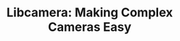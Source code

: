 ---
categories:
- bkk19
description: Cameras are complex devices that need heavy hardware image processing
  operations. Control of the processing is based on advanced algorithms that must
  run on a programmable processor. This has traditionally been implemented in a dedicated
  MCU in the camera, but in embedded devices algorithms have been moved to the main
  CPU to save cost. Blurring the boundary between camera devices and Linux often left
  the user with no other option than a vendor-specific closed-source solution.<br
  /> <br /> To address this problem the V4L2 community is collaborating with industry
  leaders to develop a camera stack that will be open-source-friendly while still
  protecting vendor core IP. Libcamera is under active development and interested
  vendors have the opportunity to contribute and provide feedback to ensure we cover
  all use cases before the API is finalised.<br /> <br /> This talk will examine the
  libcamera architecture, and how it applies to embedded ARM devices. We will look
  at how vendors and developers can use the stack to their advantage, the areas they
  can contribute to, the benefits the stack will bring to them, and how they can influence
  the design.
image:
  featured: 'true'
  path: /assets/images/featured-images/bkk19/BKK19-506.png
session_attendee_num: '16'
session_id: BKK19-506
session_room: Session Room 2 (Lotus 3-4)
session_slot:
  end_time: '2019-04-05 09:25:00'
  start_time: '2019-04-05 09:00:00'
session_speakers:
- speaker_bio: Kieran Bingham is an embedded software engineer working with Ideas
    on Board and specialising in Linux kernel developments with a focus on media related
    subsystems.<br><br>Kieran has worked with embedded Linux systems for over 12 years
    through professional service companies and silicon vendors and now focuses on
    upstream-first projects.<br><br>He has previously presented at the Embedded Linux
    Conference (North America) and Automotive Linux Summit (Japan).
  speaker_company: Ideas on Board
  speaker_image: /assets/images/speakers/bkk19/kieran-bingham.jpg
  speaker_location: ''
  speaker_name: Kieran Bingham
  speaker_position: Linux Embedded Software Engineer
  speaker_username: kieran.bingham
- speaker_bio: ''
  speaker_company: Ideas on Board
  speaker_image: /assets/images/speakers/placeholder.jpg
  speaker_location: ''
  speaker_name: Kieran Bingham
  speaker_position: Software Engineer
  speaker_username: kieranbingham1
session_track: Multimedia
tag: session
tags:
- Open Source Development
- Multimedia
- Linux Kernel
title: 'Libcamera: Making Complex Cameras Easy'
---